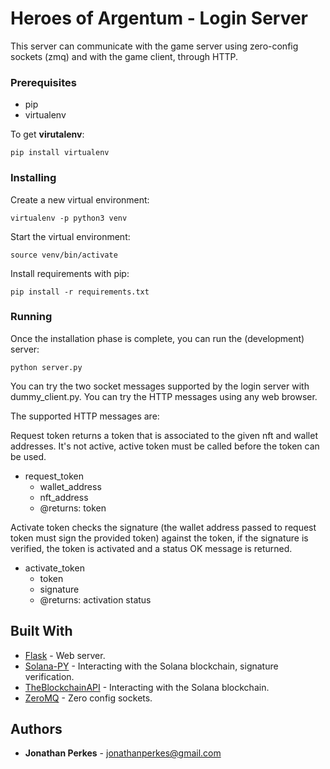 
# Heroes of Argentum - Login Server

This server can communicate with the game server using zero-config sockets (zmq) and with the game client, through HTTP. 

### Prerequisites

- pip
- virtualenv


To get **virutalenv**: 
```
pip install virtualenv
``` 

### Installing

Create a new virtual environment:
```
virtualenv -p python3 venv
```    

Start the virtual environment:
```
source venv/bin/activate
```    
Install requirements with pip:
```
pip install -r requirements.txt
```

### Running

Once the installation phase is complete, you can run the (development) server:
```
python server.py
```

You can try the two socket messages supported by the login server with dummy_client.py. You can try the HTTP messages using any web browser.

The supported HTTP messages are:

Request token returns a token that is associated to the given nft and wallet addresses. It's not active, active token must be called before the token can be used.
* request_token
    * wallet_address
    * nft_address
    * @returns: token

Activate token checks the signature (the wallet address passed to request token must sign the provided token) against the token, if the signature is verified, the token is activated and a status OK message is returned.
* activate_token
    * token
    * signature
    * @returns: activation status

## Built With

* [Flask](https://flask.palletsprojects.com/en/2.0.x/) - Web server.
* [Solana-PY](https://michaelhly.github.io/solana-py/) - Interacting with the Solana blockchain, signature verification.
* [TheBlockchainAPI](https://docs.theblockchainapi.com/) - Interacting with the Solana blockchain.
* [ZeroMQ](https://zeromq.org/) - Zero config sockets.

## Authors

* **Jonathan Perkes** - jonathanperkes@gmail.com
